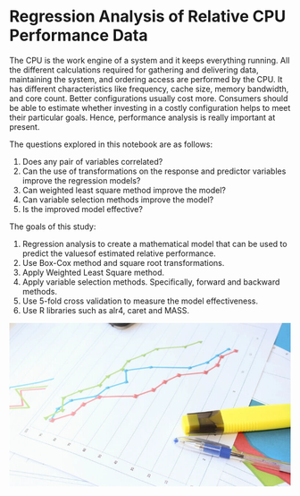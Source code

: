 # Regression Analysis of Relative CPU Performance Data
The CPU is the work engine of a system and it keeps everything running. All the different calculations required for gathering and delivering data, maintaining the system, and ordering access are performed by the CPU. It has different characteristics like frequency, cache size, memory bandwidth, and core count. Better configurations usually cost more. Consumers should be able to estimate whether investing in a costly configuration helps to meet their particular goals. Hence, performance analysis is really important at present.

The questions explored in this notebook are as follows:

1. Does any pair of variables correlated?
2. Can the use of transformations on the response and predictor variables improve the regression models?
3. Can weighted least square method improve the model?
4. Can variable selection methods improve the model?
5. Is the improved model effective?

The goals of this study:
1. Regression analysis to create a mathematical model that can be used to predict the valuesof estimated relative performance.
2. Use Box-Cox method and square root transformations.
3. Apply Weighted Least Square method.
4. Apply variable selection methods. Specifically, forward and backward methods.
5. Use 5-fold cross validation to measure the model effectiveness.
6. Use R libraries such as alr4, caret and MASS.

![My Image](reg.jpg.webp)
